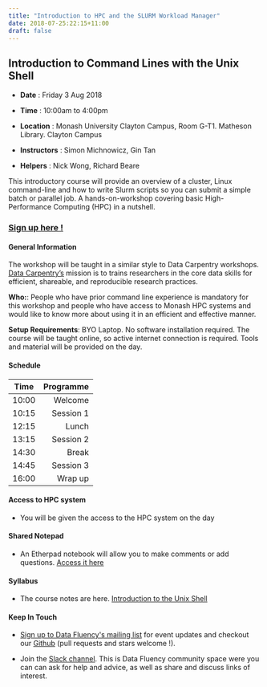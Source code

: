 ```yaml
---
title: "Introduction to HPC and the SLURM Workload Manager"
date: 2018-07-25:22:15+11:00
draft: false
---
```


## Introduction to  Command Lines with the Unix Shell

- **Date** : Friday 3 Aug 2018
- **Time** : 10:00am to 4:00pm
- **Location** : Monash University Clayton Campus, 
                 Room G-T1. Matheson Library. Clayton Campus

- **Instructors** : Simon Michnowicz,  Gin Tan
- **Helpers** :  Nick Wong, Richard Beare

This introductory course will provide an overview of a cluster, Linux command-line and how to write Slurm scripts so you can submit a simple batch or parallel job. A hands-on-workshop covering basic High-Performance Computing (HPC) in a nutshell.


### [Sign up here !](https://www.eventbrite.com.au/e/introduction-to-hpc-tickets-47801540695)

#### General Information

The workshop will be taught in a similar style to Data Carpentry workshops. [Data Carpentry’s](http://www.datacarpentry.org/) mission is to trains researchers in the core data skills for efficient, shareable, and reproducible research practices.

**Who:**: People who have prior command line experience is mandatory for this workshop and people who have access to Monash HPC systems and would like to know more about using it in an efficient and effective manner. 

**Setup Requirements**: BYO Laptop. No software installation required. The course will be taught online, so active internet connection is required. Tools and material will be provided on the day.

#### Schedule

Time | Programme
----------- | ------------------:
10:00 | Welcome
10:15 | Session 1
12:15 | Lunch
13:15 | Session 2
14:30 | Break
14:45 | Session 3
16:00 | Wrap up


#### Access to HPC system

- You will be given the access to the HPC system on the day

#### Shared Notepad

- An Etherpad notebook will allow you to make comments or add questions. [Access it here](https://biotraining.erc.monash.edu/etherpad/p/introtohpc)

#### Syllabus

- The course notes are here.  [Introduction to the Unix Shell]( https://gintan.github.io/intro-to-hpc/ )

#### Keep In Touch

* [Sign up to Data Fluency's mailing list](http://eepurl.com/dmzhGH) for event updates and checkout our [Github](https://github.com/MonashDataFluency) (pull requests and stars welcome !). 

* Join the [Slack channel](https://datafluency.slack.com). This is Data Fluency community space were you can can ask for help and advice, as well as share and discuss links of interest. 
